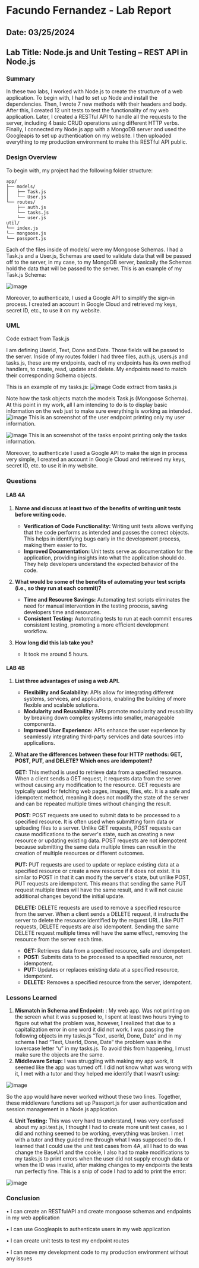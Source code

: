 # Facundo Fernandez - Lab Report

## Date: 03/25/2024
## Lab Title: Node.js and Unit Testing – REST API in Node.js

### Summary
In these two labs, I worked with Node.js to create the structure of a web application. To begin with, I had to set up Node and install the dependencies. Then, I wrote 7 new methods with their headers and body. After this, I created 12 unit tests to test the functionality of my web application. Later, I created a RESTful API to handle all the requests to the server, including 4 basic CRUD operations using different HTTP verbs. Finally, I connected my Node.js app with a MongoDB server and used the Googleapis to set up authentication on my website. I then uploaded everything to my production environment to make this RESTful API public.

### Design Overview
To begin with, my project had the following folder structure:

```
app/
├── models/
│   ├── Task.js
│   └── User.js
└── routes/
    ├── auth.js
    └── tasks.js
    └── user.js
util/
└── index.js
└── mongoose.js
└── passport.js
```


Each of the files inside of models/ were my Mongoose Schemas. I had a Task.js and a User.js, Schemas are used to validate data that will be passed off to the server, in my case, to my MongoDB server, basically the Schemas hold the data that will be passed to the server. This is an example of my Task.js Schema:

![image](https://github.com/Facuu35/MongoDB/assets/17630462/676d7eca-5139-4132-9a62-69ccbe58ebaa)


Moreover, to authenticate, I used a Google API to simplify the sign-in process. I created an account in Google Cloud and retrieved my keys, secret ID, etc., to use it on my website.

### UML


Code extract from Task.js

I am defining UserId, Text, Done and Date. Those fields will be passed to the server.
Inside of my routes folder I had three files, auth.js, users.js and tasks.js, these are my endpoints, each of my endpoints has its own method handlers, to create, read, update and delete. My endpoints need to match their corresponding Schema objects.

This is an example of my tasks.js:
![image](https://github.com/Facuu35/MongoDB/assets/17630462/96f27d1a-79ec-48a6-9d7b-249f621faf74)
Code extract from tasks.js

Note how the task objects match the models Task.js (Mongoose Schema). At this point in my work, all I am intending to do is to display basic information on the web just to make sure everything is working as intended.
![image](https://github.com/Facuu35/MongoDB/assets/17630462/b27d3437-5292-4a20-9a78-de7d893a00fe)
This is an screenshot of the user endpoint printing only my user information.

![image](https://github.com/Facuu35/MongoDB/assets/17630462/eb377ff6-a623-439d-9d8c-57e0bab8ed0b)
This is an screenshot of the tasks enpoint printing only the tasks information.

Moreover, to authenticate I used a Google API to make the sign in process very simple, I created an account in Google Cloud and retrieved my keys, secret ID, etc. to use it in my website.

### Questions

#### LAB 4A

1. **Name and discuss at least two of the benefits of writing unit tests before writing code.**
   - **Verification of Code Functionality:** Writing unit tests allows verifying that the code performs as intended and passes the correct objects. This helps in identifying bugs early in the development process, making them easier to fix.
   - **Improved Documentation:** Unit tests serve as documentation for the application, providing insights into what the application should do. They help developers understand the expected behavior of the code.

2. **What would be some of the benefits of automating your test scripts (i.e., so they run at each commit)?**
   - **Time and Resource Savings:** Automating test scripts eliminates the need for manual intervention in the testing process, saving developers time and resources.
   - **Consistent Testing:** Automating tests to run at each commit ensures consistent testing, promoting a more efficient development workflow.

3. **How long did this lab take you?**
   - It took me around 5 hours.

#### LAB 4B

1. **List three advantages of using a web API.**
   - **Flexibility and Scalability:** APIs allow for integrating different systems, services, and applications, enabling the building of more flexible and scalable solutions.
   - **Modularity and Reusability:** APIs promote modularity and reusability by breaking down complex systems into smaller, manageable components.
   - **Improved User Experience:** APIs enhance the user experience by seamlessly integrating third-party services and data sources into applications.

2. **What are the differences between these four HTTP methods: GET, POST, PUT, and DELETE? Which ones are idempotent?**

   **GET:** This method is used to retrieve data from a specified resource. When a client sends a GET request, it requests data from the server without causing any modification to the resource. GET requests are typically used for fetching web pages, images, files, etc. It is a safe and idempotent method, meaning it does not modify the state of the server and can be repeated multiple times without changing the result.

   **POST:** POST requests are used to submit data to be processed to a specified resource. It is often used when submitting form data or uploading files to a server. Unlike GET requests, POST requests can cause modifications to the server's state, such as creating a new resource or updating existing data. POST requests are not idempotent because submitting the same data multiple times can result in the creation of multiple resources or different outcomes.

   **PUT:** PUT requests are used to update or replace existing data at a specified resource or create a new resource if it does not exist. It is similar to POST in that it can modify the server's state, but unlike POST, PUT requests are idempotent. This means that sending the same PUT request multiple times will have the same result, and it will not cause additional changes beyond the initial update.

   **DELETE:** DELETE requests are used to remove a specified resource from the server. When a client sends a DELETE request, it instructs the server to delete the resource identified by the request URL. Like PUT requests, DELETE requests are also idempotent. Sending the same DELETE request multiple times will have the same effect, removing the resource from the server each time.

   - **GET:** Retrieves data from a specified resource, safe and idempotent.
   - **POST:** Submits data to be processed to a specified resource, not idempotent.
   - **PUT:** Updates or replaces existing data at a specified resource, idempotent.
   - **DELETE:** Removes a specified resource from the server, idempotent.

### Lessons Learned
1. **Mismatch in Schema and Endpoint:** : My web app. Was not printing on the screen what it was supposed to, I spent at least two hours trying to figure out what the problem was, however, I realized that due to a capitalization error in one word it did not work. I was passing the following objects in my tasks.js “Text, userId, Done, Date” and in my schema I had “Text, UserId, Done, Date” the problem was in the lowercase letter “u” in my tasks.js. To avoid this from happening, I must make sure the objects are the same.
2. **Middleware Setup:** I was struggling with making my app work, It seemed like the app was turned off. I did not know what was wrong with it, I met with a tutor and they helped me identify that I wasn’t using:

![image](https://github.com/Facuu35/MongoDB/assets/17630462/33de4f32-3475-49d1-9076-fb478a2d42eb)

So the app would have never worked without these two lines. Together, these middleware functions set up Passport.js for user authentication and session management in a Node.js application.

4. **Unit Testing:** This was very hard to understand, I was very confused about my api.test.js, I thought I had to create more unit test cases, so I did and nothing seemed to be working, everything was broken. I met with a tutor and they guided me through what I was supposed to do. I learned that I could use the unit test cases from 4A, all I had to do was change the BaseUrl and the cookie, I also had to make modifications to my tasks.js to print errors when the user did not supply enough data or when the ID was invalid, after making changes to my endpoints the tests run perfectly fine. This is a snip of code I had to add to print the error:
 
![image](https://github.com/Facuu35/MongoDB/assets/17630462/d515a5e0-edc0-489e-ad35-bae4f3f50d29)


### Conclusion
•	I can create an RESTfulAPI and create mongoose schemas and endpoints in my web application

•	I can use Googleapis to authenticate users in my web application 

•	I can create unit tests to test my endpoint routes

•	I can move my development code to my production environment without any issues

